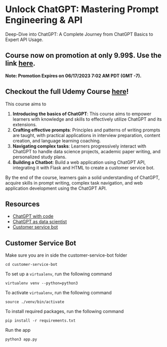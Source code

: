 # Unlock ChatGPT:  Mastering Prompt Engineering & API
Deep-Dive into ChatGPT: A Complete Journey from ChatGPT Basics to Expert API Usage.

## Course now on promotion at only 9.99$. Use the link [here](https://www.udemy.com/course/unlock-chatgpt-mastering-prompt-engineering-api/?couponCode=0926EFC52825B01CD95A).


**Note: Promotion Expires on 06/17/2023 7:02 AM PDT (GMT -7).**


## Checkout the full Udemy Course [here](https://www.udemy.com/course/unlock-chatgpt-mastering-prompt-engineering-api/)!


This course aims to

1. **Introducing the basics of ChatGPT**: This course aims to empower learners with knowledge and skills to effectively utilize ChatGPT and its extensions.
2. **Crafting effective prompts**: Principles and patterns of writing prompts are taught, with practical applications in interview preparation, content creation, and language learning coaching.
3. **Navigating complex tasks**: Learners progressively interact with ChatGPT to handle data science projects, academic paper writing, and personalized study plans. 
4. **Building a Chatbot**: Build a web application using ChatGPT API, integrating it with Flask and HTML to create a customer service bot.

By the end of the course, learners gain a solid understanding of ChatGPT, acquire skills in prompt writing, 
complex task navigation, and web application development using the ChatGPT API.



## Resources

- [ChatGPT with code](./chatgpt-with-code)
- [ChatGPT as data scientist](./chatgpt-as-data-scientist)
- [Customer service bot](./customer-service-bot)

## Customer Service Bot

Make sure you are in side the customer-service-bot folder

```
cd customer-service-bot
```

To set up a `virtualenv`, run the following command

```
virtualenv venv --python=python3
```

To activate `virtualenv`, run the following command

```
source ./venv/bin/activate
```

To install required packages, run the following command

```
pip install -r requirements.txt
```

Run the app

```
python3 app.py
```

